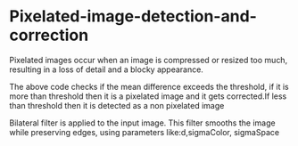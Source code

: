 # Pixelated-image-detection-and-correction
Pixelated images occur when an image is compressed or resized too much, resulting in a loss of detail and a blocky appearance.


The above code checks if the mean difference  exceeds the threshold, if it is more than threshold then it is a pixelated image and it gets corrected.If less than threshold then it is detected as a non pixelated image


Bilateral filter is applied to the input image. This filter smooths the image while preserving edges, using parameters like:d,sigmaColor,
sigmaSpace
